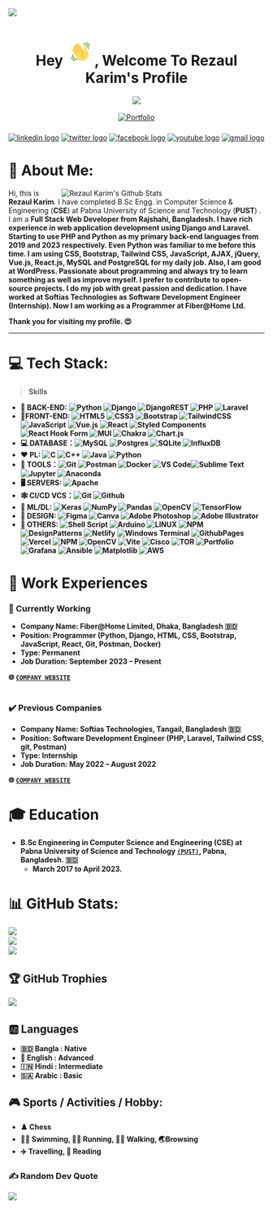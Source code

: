 [![](https://visitcount.itsvg.in/api?id=rkpust&icon=5&color=10)](https://visitcount.itsvg.in)

<h1 align="center">Hey <img src="https://github.com/rjbabul/rjbabul/blob/main/Wave.gif" height="55px" width="55px">, Welcome To Rezaul Karim's Profile</h1>

<div align="center">
  <img height="150" src="https://attechx.com/wp-content/uploads/2023/02/Code-typing.gif"/>
</div>

<!--- portfolio link --->
<p align="center">
  <a id="linkedn-link" target="_blank" href="https://sites.google.com/view/rkpust"><img src="https://img.shields.io/badge/Portfolio-%F0%9F%94%97%20-%234D1A7F" alt="Portfolio" height="28" width="110"></a> 
</p>

###
<div align="center">
  <a href="https://www.linkedin.com/in/rkpust/" target="_blank">
    <img src="https://raw.githubusercontent.com/maurodesouza/profile-readme-generator/master/src/assets/icons/social/linkedin/default.svg" width="52" height="40" alt="linkedin logo"  /></a>
  <a href="https://twitter.com/IamRezaul_Karim" target="_blank">
    <img src="https://raw.githubusercontent.com/maurodesouza/profile-readme-generator/master/src/assets/icons/social/twitter/default.svg" width="52" height="40" alt="twitter logo"  /></a>
  <a href="https://www.facebook.com/profile.php?id=100006482663374" target="_blank">
    <img src="https://raw.githubusercontent.com/maurodesouza/profile-readme-generator/master/src/assets/icons/social/facebook/default.svg" width="52" height="40" alt="facebook logo"  /></a>
  <a href="https://www.youtube.com/@rezaul-karim" target="_blank">
    <img src="https://raw.githubusercontent.com/maurodesouza/profile-readme-generator/master/src/assets/icons/social/youtube/default.svg" width="52" height="40" alt="youtube logo"/></a>
  <a href="mailto:rezaul.cse.pust17@gmail.com" target="_blank">
    <img src="https://raw.githubusercontent.com/maurodesouza/profile-readme-generator/master/src/assets/icons/social/gmail/default.svg" width="52" height="40" alt="gmail logo"  />
  </a>
</div>

# 💫 About Me:
<img align="right" width="400" src="https://github-readme-stats.vercel.app/api?username=rkpust&show_icons=true&count_private=true" alt="Rezaul Karim's Github Stats"/>
Hi, this is <b>Rezaul Karim</b>. I have completed B.Sc Engg. in Computer Science & Engineering (<b>CSE</b>) at Pabna University of Science and Technology (<b>PUST</b>) . I am a <b>Full Stack Web Developer<b> from Rajshahi, Bangladesh. I have rich experience in web application development using Django and Laravel. Starting to use PHP and Python as my primary back-end languages from 2019 and 2023 respectively. Even Python was familiar to me before this time. I am using <b>CSS</b>, <b>Bootstrap</b>, <b>Tailwind CSS</b>, <b>JavaScript</b>, <b>AJAX</b>, <b>jQuery</b>, <b>Vue.js</b>, <b>React.js</b>, <b>MySQL</b> and <b>PostgreSQL</b> for my daily job. Also, I am good at WordPress. Passionate about programming and always try to learn something as well as improve myself. I prefer to contribute to open-source projects. I do my job with great passion and dedication. I have worked at <strong>Softias Technologies</strong> as <strong>Software Development Engineer</strong> (Internship). Now I am working as a <strong>Programmer</strong> at <strong>Fiber@Home Ltd</strong>.

Thank you for visiting my profile. 😍

---
<!--- Tech Skill --->
# 💻 Tech Stack:
>Skills
- 🐎 BACK-END: ![Python](https://img.shields.io/badge/python-3670A0?style=plastic&logo=python&logoColor=ffdd54) ![Django](https://img.shields.io/badge/django-%23092E20.svg?style=plastic&logo=django&logoColor=white) ![DjangoREST](https://img.shields.io/badge/DJANGO-REST-ff1709?style=plastic&logo=django&logoColor=white&color=ff1709&labelColor=gray) ![PHP](https://img.shields.io/badge/php-%23777BB4.svg?style=plastic&logo=php&logoColor=white) ![Laravel](https://img.shields.io/badge/laravel-%23FF2D20.svg?style=plastic&logo=laravel&logoColor=white)
- 🌸FRONT-END: ![HTML5](https://img.shields.io/badge/html5-%23E34F26.svg?style=plastic&logo=html5&logoColor=white) ![CSS3](https://img.shields.io/badge/css3-%231572B6.svg?style=plastic&logo=css3&logoColor=white) ![Bootstrap](https://img.shields.io/badge/bootstrap-%23563D7C.svg?style=plastic&logo=bootstrap&logoColor=white) ![TailwindCSS](https://img.shields.io/badge/tailwindcss-%2338B2AC.svg?style=plastic&logo=tailwind-css&logoColor=white) ![JavaScript](https://img.shields.io/badge/javascript-%23323330.svg?style=plastic&logo=javascript&logoColor=%23F7DF1E) ![Vue.js](https://img.shields.io/badge/vuejs-%2335495e.svg?style=plastic&logo=vuedotjs&logoColor=%234FC08D) ![React](https://img.shields.io/badge/react-%2320232a.svg?style=plastic&logo=react&logoColor=%2361DAFB) ![Styled Components](https://img.shields.io/badge/styled--components-DB7093?style=plastic&logo=styled-components&logoColor=white) ![React Hook Form](https://img.shields.io/badge/React%20Hook%20Form-%23EC5990.svg?style=plastic&logo=reacthookform&logoColor=white) ![MUI](https://img.shields.io/badge/MUI-%230081CB.svg?style=plastic&logo=mui&logoColor=white) ![Chakra](https://img.shields.io/badge/chakra-%234ED1C5.svg?style=plastic&logo=chakraui&logoColor=white) ![Chart.js](https://img.shields.io/badge/chart.js-F5788D.svg?style=plastic&logo=chart.js&logoColor=white) 
- 💻 DATABASE：![MySQL](https://img.shields.io/badge/mysql-%2300f.svg?style=plastic&logo=mysql&logoColor=white) ![Postgres](https://img.shields.io/badge/postgres-%23316192.svg?style=plastic&logo=postgresql&logoColor=white) ![SQLite](https://img.shields.io/badge/sqlite-%2307405e.svg?style=plastic&logo=sqlite&logoColor=white) ![InfluxDB](https://img.shields.io/badge/InfluxDB-22ADF6?style=plastic&logo=InfluxDB&logoColor=white)
- ❤️ PL: ![C](https://img.shields.io/badge/c-%2300599C.svg?style=plastic&logo=c&logoColor=white) ![C++](https://img.shields.io/badge/c++-%2300599C.svg?style=plastic&logo=c%2B%2B&logoColor=white)  ![Java](https://img.shields.io/badge/java-%23ED8B00.svg?style=plastic&logo=java&logoColor=white) ![Python](https://img.shields.io/badge/python-3670A0?style=plastic&logo=python&logoColor=ffdd54)
- 🔨 TOOLS：![Git](https://img.shields.io/badge/-Git-yellow?style=flat-circle&logo=git) ![Postman](https://img.shields.io/badge/Postman-FF6C37?style=plastic&logo=postman&logoColor=white) ![Docker](https://img.shields.io/badge/docker-%230db7ed.svg?style=plastic&logo=docker&logoColor=white) ![VS Code](https://img.shields.io/badge/-VSCode-blue?style=flat-circle&logo=visualstudiocode)![Sublime Text](https://img.shields.io/badge/-Sublime%20Text-black?style=flat-circle&logo=sublimetext) ![Jupyter](https://img.shields.io/badge/-Jupyter-magenta?style=flat-circle&logo=Jupyter) ![Anaconda](https://img.shields.io/badge/Anaconda-%2344A833.svg?style=plastic&logo=anaconda&logoColor=white)
- 🖥️ SERVERS: ![Apache](https://img.shields.io/badge/apache-%23D42029.svg?style=plastic&logo=apache&logoColor=white)
- 🕸️ CI/CD VCS：![Git](https://img.shields.io/badge/-Git-yellow?style=flat-circle&logo=git) ![Github](https://img.shields.io/badge/-GitHub-black?style=flat-circle&logo=GitHub)
- 🎰 ML/DL: ![Keras](https://img.shields.io/badge/Keras-%23D00000.svg?style=plastic&logo=Keras&logoColor=white) ![NumPy](https://img.shields.io/badge/numpy-%23013243.svg?style=plastic&logo=numpy&logoColor=white) ![Pandas](https://img.shields.io/badge/pandas-%23150458.svg?style=plastic&logo=pandas&logoColor=white) ![OpenCV](https://img.shields.io/badge/-OpenCV-gray?style=flat-circle&logo=OpenCV) ![TensorFlow](https://img.shields.io/badge/TensorFlow-%23FF6F00.svg?style=plastic&logo=TensorFlow&logoColor=white) 
- 🎨 DESIGN: ![Figma](https://img.shields.io/badge/figma-%23F24E1E.svg?style=plastic&logo=figma&logoColor=white) ![Canva](https://img.shields.io/badge/Canva-%2300C4CC.svg?style=plastic&logo=Canva&logoColor=white) ![Adobe Photoshop](https://img.shields.io/badge/adobephotoshop-%2331A8FF.svg?style=plastic&logo=adobephotoshop&logoColor=white) ![Adobe Illustrator](https://img.shields.io/badge/adobeillustrator-%23FF9A00.svg?style=plastic&logo=adobeillustrator&logoColor=white) 
- 🛒 OTHERS: ![Shell Script](https://img.shields.io/badge/shell_script-%23121011.svg?style=plastic&logo=gnu-bash&logoColor=white) ![Arduino](https://img.shields.io/badge/-Arduino-00979D?style=plastic&logo=Arduino&logoColor=white) ![LINUX](https://img.shields.io/badge/Linux-FCC624?style=plastic&logo=linux&logoColor=black) ![NPM](https://img.shields.io/badge/NPM-%23000000.svg?style=plastic&logo=npm&logoColor=white) ![DesignPatterns](https://img.shields.io/badge/-DesignPatterns-yellow?style=flat-circle&logo=DesignPatterns) ![Netlify](https://img.shields.io/badge/netlify-%23000000.svg?style=plastic&logo=netlify&logoColor=#00C7B7) ![Windows Terminal](https://img.shields.io/badge/Windows%20Terminal-%234D4D4D.svg?style=plastic&logo=windows-terminal&logoColor=white) ![GithubPages](https://img.shields.io/badge/github%20pages-121013?style=plastic&logo=github&logoColor=white) ![Vercel](https://img.shields.io/badge/vercel-%23000000.svg?style=plastic&logo=vercel&logoColor=white) ![NPM](https://img.shields.io/badge/NPM-%23CB3837.svg?style=plastic&logo=npm&logoColor=white) ![OpenCV](https://img.shields.io/badge/opencv-%23white.svg?style=plastic&logo=opencv&logoColor=white)  ![Vite](https://img.shields.io/badge/vite-%23646CFF.svg?style=plastic&logo=vite&logoColor=white) ![Cisco](https://img.shields.io/badge/cisco-%23049fd9.svg?style=plastic&logo=cisco&logoColor=black) ![TOR](https://img.shields.io/badge/tor-%237E4798.svg?style=plastic&logo=tor-project&logoColor=white) ![Portfolio](https://img.shields.io/badge/Portfolio-%23000000.svg?style=plastic&logo=firefox&logoColor=#FF7139) ![Grafana](https://img.shields.io/badge/grafana-%23F46800.svg?style=plastic&logo=grafana&logoColor=white) ![Ansible](https://img.shields.io/badge/ansible-%231A1918.svg?style=plastic&logo=ansible&logoColor=white) ![Matplotlib](https://img.shields.io/badge/Matplotlib-%23ffffff.svg?style=plastic&logo=Matplotlib&logoColor=black)  ![AWS](https://img.shields.io/badge/AWS-%23FF9900.svg?style=plastic&logo=amazon-aws&logoColor=white)


<!--- work experiences --->
# :briefcase: Work Experiences

  ### 🔄 Currently Working
  
  * Company Name: Fiber@Home Limited, Dhaka, Bangladesh 🇧🇩
 * Position: Programmer (Python, Django, HTML, CSS, Bootstrap, JavaScript, React, Git, Postman, Docker)
 * Type: Permanent
 * Job Duration: September 2023 – Present
 
 🌐 [`COMPANY WEBSITE`](https://www.fiberathome.net/)
  <br>
  <br>
   
 ### ✔️ Previous Companies
 
 * Company Name: Softias Technologies, Tangail, Bangladesh 🇧🇩
 * Position: Software Development Engineer (PHP, Laravel, Tailwind CSS, git, Postman)
 * Type: Internship
 * Job Duration: May 2022 – August 2022
 
 🌐 [`COMPANY WEBSITE`](https://softias.com/)
 
 <!--- education --->
# 🎓 Education
 
* B.Sc Engineering in Computer Science and Engineering (CSE) at Pabna University of Science and Technology [`(PUST)`](https://pust.ac.bd/), Pabna, Bangladesh. 🇧🇩
    * March 2017 to April 2023.
<!--- 
## 🌐 Socials:
[![LinkedIn](https://img.shields.io/badge/LinkedIn-%230077B5.svg?logo=linkedin&logoColor=white)](https://linkedin.com/in/rkpust) [![Twitter](https://img.shields.io/badge/Twitter-%231DA1F2.svg?logo=Twitter&logoColor=white)](https://twitter.com/IamRezaul_Karim) [![YouTube](https://img.shields.io/badge/YouTube-%23FF0000.svg?logo=YouTube&logoColor=white)](https://youtube.com/@rezaul-karim)
--->

# 📊 GitHub Stats:
![](https://github-readme-stats.vercel.app/api?username=rkpust&theme=default&hide_border=false&include_all_commits=true&count_private=true)<br/>
![](https://github-readme-streak-stats.herokuapp.com/?user=rkpust&theme=default&hide_border=false)<br/>
![](https://github-readme-stats.vercel.app/api/top-langs/?username=rkpust&theme=default&hide_border=false&include_all_commits=true&count_private=true&layout=compact)

<!-- Proudly created with GPRM ( https://gprm.itsvg.in ) -->
<!---
![](https://github-readme-stats.vercel.app/api?username=rkpust&theme=highcontrast&hide_border=false&include_all_commits=true&count_private=false)<br/>
![](https://github-readme-stats.vercel.app/api/top-langs/?username=rkpust&theme=highcontrast&hide_border=false&include_all_commits=true&count_private=false&layout=compact)<br/>
![](https://github-readme-streak-stats.herokuapp.com/?user=rkpust&theme=highcontrast&hide_border=false)
--->

## 🏆 GitHub Trophies
![](https://github-profile-trophy.vercel.app/?username=rkpust&theme=light&no-frame=false&no-bg=false&margin-w=4)
<!---
## 🐦 Latest Tweet
[![](https://gtce.itsvg.in/api?username=IamRezaul_Karim)](https://github.com/VishwaGauravIn/github-twitter-card-embed)
--->

<!--- Languages --->
## 🆎 Languages

- 🇧🇩 Bangla : Native
- 🏴󠁧󠁢󠁥󠁮󠁧󠁿 English : Advanced
- 🇮🇳 Hindi : Intermediate
- 🇸🇦 Arabic : Basic

<!---  Sports / Activities / Hobby --->
## 🎮 Sports / Activities / Hobby:

-  ♟️ Chess
- 🏊‍♂️ Swimming, 🏃‍♂️ Running, 🚶‍♂️ Walking, 🌏Browsing
- ✈️ Travelling, 📖 Reading

### ✍️ Random Dev Quote
![](https://quotes-github-readme.vercel.app/api?type=horizontal&theme=light)


<!-- Proudly created with GPRM ( https://gprm.itsvg.in ) -->
<!--- 
- 👋 Hi, I’m @Rezaul Karim
- 👀 I’m interested in ..."Laravel"
- 🌱 I’m currently learning ... "Machine Learning"
- 💞️ I’m looking to collaborate on ...
- 📫 How to reach me ...
--->

<!---
Rezaul-Karim-PUST/Rezaul-Karim-PUST is a ✨ special ✨ repository because its `README.md` (this file) appears on your GitHub profile.
You can click the Preview link to take a look at your changes.
--->
